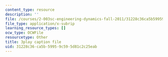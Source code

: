 ```yaml
---
content_type: resource
description: ''
file: /courses/2-003sc-engineering-dynamics-fall-2011/31228c36ca5b59959c595d81c2c25eab_9CPA6WG6mRo.vtt
file_type: application/x-subrip
learning_resource_types: []
ocw_type: OCWFile
resourcetype: Other
title: 3play caption file
uid: 31228c36-ca5b-5995-9c59-5d81c2c25eab
---
```

